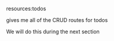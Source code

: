 resources:todos

gives me all of the CRUD routes for todos

We will do this during the next section

